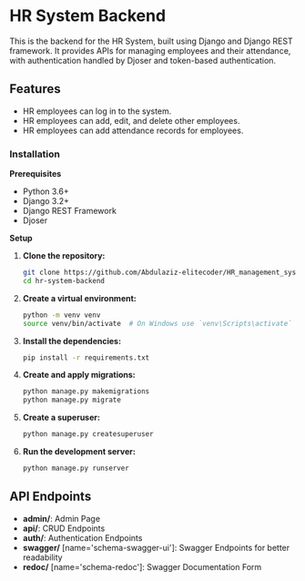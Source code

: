 # HR System Backend

This is the backend for the HR System, built using Django and Django REST framework. It provides APIs for managing employees and their attendance, with authentication handled by Djoser and token-based authentication.

## Features

- HR employees can log in to the system.
- HR employees can add, edit, and delete other employees.
- HR employees can add attendance records for employees.

### Installation

**Prerequisites**

- Python 3.6+
- Django 3.2+
- Django REST Framework
- Djoser

**Setup**

1. **Clone the repository:**

    ```bash
    git clone https://github.com/Abdulaziz-elitecoder/HR_management_system.git
    cd hr-system-backend
    ```

2. **Create a virtual environment:**

    ```bash
    python -m venv venv
    source venv/bin/activate  # On Windows use `venv\Scripts\activate`
    ```

3. **Install the dependencies:**

    ```bash
    pip install -r requirements.txt
    ```

4. **Create and apply migrations:**

    ```bash
    python manage.py makemigrations
    python manage.py migrate
    ```

5. **Create a superuser:**

    ```bash
    python manage.py createsuperuser
    ```

6. **Run the development server:**

    ```bash
    python manage.py runserver
    ```

## API Endpoints

- **admin/**: Admin Page
- **api/**: CRUD Endpoints
- **auth/**: Authentication Endpoints
- **swagger/** [name='schema-swagger-ui']: Swagger Endpoints for better readability
- **redoc/** [name='schema-redoc']: Swagger Documentation Form

